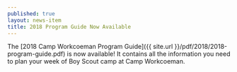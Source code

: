 ```yaml
---
published: true
layout: news-item
title: 2018 Program Guide Now Available
---
```


The [2018 Camp Workcoeman Program Guide]({{ site.url }}/pdf/2018/2018-program-guide.pdf) is now available! It contains all the information you need to plan your week of Boy Scout camp at Camp Workcoeman.

